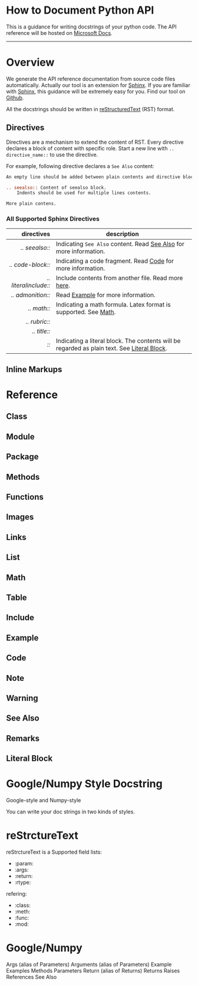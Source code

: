 How to Document Python API
===

This is a guidance for writing docstrings of your python code. The API reference will be hosted on [Microsoft Docs][docs].
***

# Overview
We generate the API reference documentation from source code files automatically. Actually our tool is an extension for [Sphinx][sphinx]. If you are familiar with [Sphinx][sphinx], this guidance will be extremely easy for you. Find our tool on [Github][docfx_yaml].

All the docstrings should be written in [reStructuredText][rst] (RST) format.

## Directives
Directives are a mechanism to extend the content of RST. Every directive declares a block of content with specific role. Start a new line with `.. directive_name::` to use the directive.

For example, following directive declares a `See Also` content:

``` rst
An empty line should be added between plain contents and directive blocks as below.

.. seealso:: Content of seealso block.
    Indents should be used for multiple lines contents.

More plain contens.
```

### All Supported Sphinx Directives

|directives|description|
|---:|---|
|*.. seealso::*|Indicating `See Also` content. Read [See Also](#see-also) for more information.|
|*.. code-block::*|Indicating a code fragment. Read [Code](#code) for more information.|
|*.. literalinclude::*|Include contents from another file. Read more [here](http://www.sphinx-doc.org/en/master/usage/restructuredtext/directives.html#directive-literalinclude).|
|*.. admonition::*|Read [Example](#example) for more information.|
|*.. math::*|Indicating a math formula. Latex format is supported. See [Math](#math).|
|*.. rubric::*||
|*.. title::*||
|*::*|Indicating a literal block. The contents will be regarded as plain text. See [Literal Block](#literal-block).|


## Inline Markups

# Reference
## Class
## Module
## Package
## Methods
## Functions
## Images
## Links
## List
## Math
## Table
## Include
## Example
## Code
## Note
## Warning
## See Also
## Remarks
## Literal Block

# Google/Numpy Style Docstring
Google-style and Numpy-style

You can write your doc strings in two kinds of styles.

reStrctureText
===
reStrctureText is a
Supported field lists:
- :param:
- :args:
- :return:
- :rtype:

refering:
- :class:
- :meth:
- :func:
- :mod:

Google/Numpy
===
Args (alias of Parameters)
Arguments (alias of Parameters)
Example
Examples
Methods
Parameters
Return (alias of Returns)
Returns
Raises
References
See Also

[docs]: https://docs.microsoft.com
[sphinx]: http://www.sphinx-doc.org
[docfx_yaml]: https://github.com/docascode/sphinx-docfx-yaml
[rst]: http://docutils.sourceforge.net/rst.html
